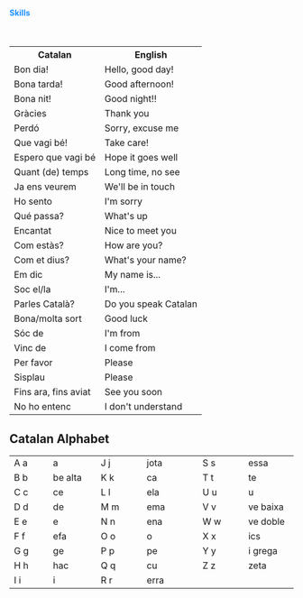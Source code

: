 <h4 style="color:DodgerBlue;">Skills</h4>
<table id="t01">
  <tr>
    <th>Catalan</th>
    <th>English</th> 
  </tr>
  <tr>
    <td>Bon dia!</td>
    <td>Hello, good day!</td> 
  </tr>
  <tr>
    <td>Bona tarda!</td>
    <td>Good afternoon!</td>
  </tr>
  <tr>
    <td>Bona nit!</td>
    <td>Good night!!</td> 
  </tr>
  <tr>
    <td>Gràcies</td>
    <td>Thank you</td>
  </tr>
  <tr>
    <td>Perdó</td>
    <td>Sorry, excuse me</td>
  </tr>
  <tr>
    <td>Que vagi bé!</td>
    <td>Take care!</td>
  </tr>
  <tr>
    <td>Espero que vagi bé</td>
    <td>Hope it goes well</td>
  </tr>
  <tr>
    <td>Quant (de) temps</td>
    <td>Long time, no see</td>
  </tr>
  <tr>
    <td>Ja ens veurem</td>
    <td>We'll be in touch</td>
  </tr>
  <tr>
    <td>Ho sento</td>
    <td>I'm sorry</td>
  </tr>
  <tr>
    <td>Qué passa?</td>
    <td>What's up</td>
  </tr>
  <tr>
    <td>Encantat</td>
    <td>Nice to meet you</td>
  </tr>
  <tr>
    <td>Com estàs?</td>
    <td>How are you?</td>
  </tr>
  <tr>
    <td>Com et dius?</td>
    <td>What's your name?</td>
  </tr>
  <tr>
    <td>Em dic</td>
    <td>My name is...</td>
  </tr>
  <tr>
    <td>Soc el/la</td>
    <td>I'm...</td>
  </tr>
  <tr>
    <td>Parles Català?</td>
    <td>Do you speak Catalan</td>
  </tr>
  <tr>
    <td>Bona/molta sort</td>
    <td>Good luck</td>
  </tr>
  <tr>
    <td>Sóc de</td>
    <td>I'm from</td>
  </tr>
  <tr>
    <td>Vinc de</td>
    <td>I come from</td>
  </tr>
  <tr>
    <td>Per favor</td>
    <td>Please</td>
  </tr>
  <tr>
    <td>Sisplau</td>
    <td>Please</td>
  </tr>
  <tr>
    <td>Fins ara, fins aviat</td>
    <td>See you soon</td>
  </tr>
  <tr>
    <td>No ho entenc</td>
    <td>I don't understand</td>
  </tr>
</table>

<h2>Catalan Alphabet</h2>

<table class="table table-striped table-bordered table-hover table-responsive" width="547" align="center" cellpadding="2" cellspacing="2">
  <col width="64" span="2" />
  <tr>
    <td width="69">A a</td>
    <td width="84">a</td>
    <td width="85">J j</td>
    <td width="102">jota</td>
    <td width="84">S s</td>
    <td width="83">essa</td>
  </tr>
  <tr>
    <td>B b</td>
    <td>be alta</td>
    <td>K k</td>
    <td>ca</td>
    <td>T t</td>
    <td>te</td>
  </tr>
  <tr>
    <td>C c</td>
    <td>ce</td>
    <td>L l</td>
    <td>ela</td>
    <td>U u</td>
    <td>u</td>
  </tr>
  <tr>
    <td>D d</td>
    <td>de</td>
    <td>M m</td>
    <td>ema</td>
    <td>V v</td>
    <td>ve baixa</td>
  </tr>
  <tr>
    <td>E e</td>
    <td>e</td>
    <td>N n</td>
    <td>ena</td>
    <td>W w</td>
    <td>ve doble</td>
  </tr>
  <tr>
    <td>F f</td>
    <td>efa</td>
    <td>O o</td>
    <td>o</td>
    <td>X x</td>
    <td>ics</td>
  </tr>
  <tr>
    <td>G g</td>
    <td>ge</td>
    <td>P p</td>
    <td>pe</td>
    <td>Y y</td>
    <td>i grega</td>
  </tr>
  <tr>
    <td>H h</td>
    <td>hac</td>
    <td>Q q</td>
    <td>cu</td>
    <td>Z z</td>
    <td>zeta</td>
  </tr>
  <tr>
    <td>I i</td>
    <td>i</td>
    <td>R r</td>
    <td>erra</td>
    <td>&nbsp;</td>
    <td>&nbsp;</td>
  </tr>
</table>

